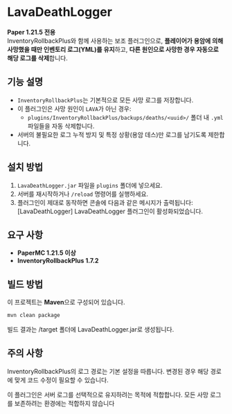 # LavaDeathLogger

**Paper 1.21.5 전용**  
InventoryRollbackPlus와 함께 사용하는 보조 플러그인으로, **플레이어가 용암에 의해 사망했을 때만 인벤토리 로그(YML)를 유지**하고, **다른 원인으로 사망한 경우 자동으로 해당 로그를 삭제**합니다.

## 기능 설명

- `InventoryRollbackPlus`는 기본적으로 모든 사망 로그를 저장합니다.
- 이 플러그인은 사망 원인이 `LAVA`가 아닌 경우:
  - `plugins/InventoryRollbackPlus/backups/deaths/<uuid>/` 폴더 내 `.yml` 파일들을 자동 삭제합니다.
- 서버의 불필요한 로그 누적 방지 및 특정 상황(용암 데스)만 로그를 남기도록 제한합니다.

## 설치 방법

1. `LavaDeathLogger.jar` 파일을 `plugins` 폴더에 넣으세요.
2. 서버를 재시작하거나 `/reload` 명령어를 실행하세요.
3. 플러그인이 제대로 동작하면 콘솔에 다음과 같은 메시지가 출력됩니다: [LavaDeathLogger] LavaDeathLogger 플러그인이 활성화되었습니다.


## 요구 사항

- **PaperMC 1.21.5 이상**
- **InventoryRollbackPlus 1.7.2**

## 빌드 방법

이 프로젝트는 **Maven**으로 구성되어 있습니다.

```bash
mvn clean package
```

빌드 결과는 /target 폴더에 LavaDeathLogger.jar로 생성됩니다.

## 주의 사항
InventoryRollbackPlus의 로그 경로는 기본 설정을 따릅니다. 변경된 경우 해당 경로에 맞게 코드 수정이 필요할 수 있습니다.

이 플러그인은 서버 로그를 선택적으로 유지하려는 목적에 적합합니다. 모든 사망 로그를 보존하려는 환경에는 적합하지 않습니다
